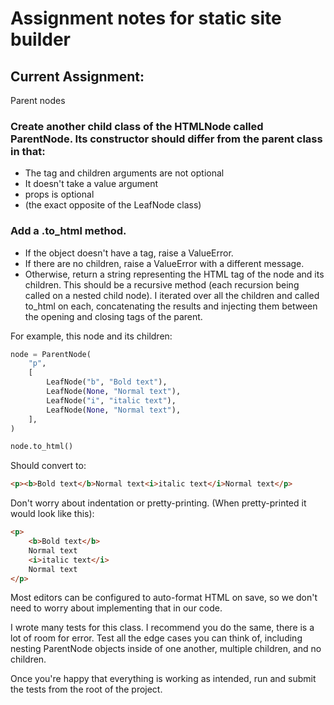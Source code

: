 # Assignment notes for static site builder

## Current Assignment:
Parent nodes

### Create another child class of the HTMLNode called ParentNode. Its constructor should differ from the parent class in that:
- The tag and children arguments are not optional
- It doesn't take a value argument
- props is optional
- (the exact opposite of the LeafNode class)

### Add a .to_html method.
- If the object doesn't have a tag, raise a ValueError.
- If there are no children, raise a ValueError with a different message.
- Otherwise, return a string representing the HTML tag of the node and its children. This should be a recursive method (each recursion being called on a nested child node). I iterated over all the children and called to_html on each, concatenating the results and injecting them between the opening and closing tags of the parent.

For example, this node and its children:
```python
node = ParentNode(
    "p",
    [
        LeafNode("b", "Bold text"),
        LeafNode(None, "Normal text"),
        LeafNode("i", "italic text"),
        LeafNode(None, "Normal text"),
    ],
)

node.to_html()
```
Should convert to:
```HTML
<p><b>Bold text</b>Normal text<i>italic text</i>Normal text</p>
```

Don't worry about indentation or pretty-printing. (When pretty-printed it would look like this):
```HTML
<p>
    <b>Bold text</b>
    Normal text
    <i>italic text</i>
    Normal text
</p>
```

Most editors can be configured to auto-format HTML on save, so we don't need to worry about implementing that in our code.

I wrote many tests for this class. I recommend you do the same, there is a lot of room for error. Test all the edge cases you can think of, including nesting ParentNode objects inside of one another, multiple children, and no children.

Once you're happy that everything is working as intended, run and submit the tests from the root of the project.

